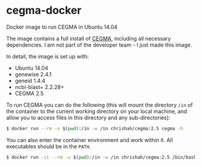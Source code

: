 # cegma-docker
Docker image to run CEGMA in Ubuntu 14.04

The image contains a full install of [CEGMA](https://github.com/KorfLab/CEGMA_v2), including all necessary dependencies. I am not part of the developer team - I just made this image.

In detail, the image is set up with:
 - Ubuntu 14.04
 - genewise 2.4.1
 - geneid 1.4.4 
 - ncbi-blast+ 2.2.28+
 - CEGMA 2.5

To run CEGMA you can do the following (this will mount the directory `/in` of the container to the current working directory on your local machine, and allow you to access files in this directory and any sub-directories):
```bash
$ docker run --rm -v $(pwd):/in -w /in chrishah/cegma:2.5 cegma -h
```

You can also enter the container environment and work within it. All executables should be in the `PATH`.
```bash
$ docker run -it --rm -v $(pwd):/in -w /in chrishah/cegma:2.5 /bin/bash
```
